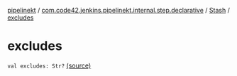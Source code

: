 [pipelinekt](../../index.md) / [com.code42.jenkins.pipelinekt.internal.step.declarative](../index.md) / [Stash](index.md) / [excludes](./excludes.md)

# excludes

`val excludes: Str?` [(source)](https://github.com/code42/pipelinekt/tree/master/internal/src/main/kotlin/com/code42/jenkins/pipelinekt/internal/step/declarative/Stash.kt#L13)